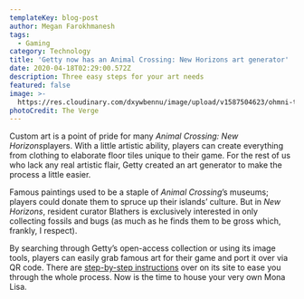 ```yaml
---
templateKey: blog-post
author: Megan Farokhmanesh
tags:
  - Gaming
category: Technology
title: 'Getty now has an Animal Crossing: New Horizons art generator'
date: 2020-04-18T02:29:00.572Z
description: Three easy steps for your art needs
featured: false
image: >-
  https://res.cloudinary.com/dxywbennu/image/upload/v1587504623/ohmni-test/olivier-guillard-pb9uuryyxsi-unsplash.jpg
photoCredit: The Verge
---
```

Custom art is a point of pride for many *Animal Crossing: New Horizons*players. With a little artistic ability, players can create everything from clothing to elaborate floor tiles unique to their game. For the rest of us who lack any real artistic flair, Getty created an art generator to make the process a little easier.

Famous paintings used to be a staple of *Animal Crossing*’s museums; players could donate them to spruce up their islands’ culture. But in *New Horizons*, resident curator Blathers is exclusively interested in only collecting fossils and bugs (as much as he finds them to be gross which, frankly, I respect).

By searching through Getty’s open-access collection or using its image tools, players can easily grab famous art for their game and port it over via QR code. There are [step-by-step instructions](https://experiments.getty.edu/ac-art-generator) over on its site to ease you through the whole process. Now is the time to house your very own Mona Lisa.
